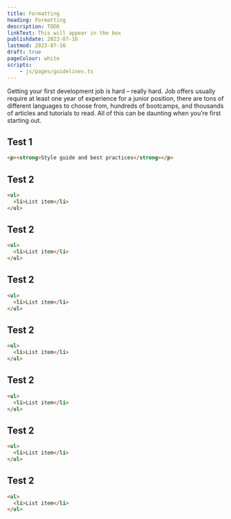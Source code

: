 ```yaml
---
title: Formatting
heading: Formatting
description: TODO
linkText: This will appear in the box
publishdate: 2023-07-16
lastmod: 2023-07-16
draft: true
pageColour: white
scripts:
    - js/pages/guidelines.ts
---
```


Getting your first development job is hard – really hard. Job offers usually require at least one year of experience for a junior position, there are tons of different languages to choose from, hundreds of bootcamps, and thousands of articles and tutorials to read. All of this can be daunting when you’re first starting out.

## Test 1

```html
<p><strong>Style guide and best practices</strong></p>
```

## Test 2

```html
<ul>
  <li>List item</li>
</ul>
```

## Test 2

```html
<ul>
  <li>List item</li>
</ul>
```

## Test 2

```html
<ul>
  <li>List item</li>
</ul>
```

## Test 2

```html
<ul>
  <li>List item</li>
</ul>
```

## Test 2

```html
<ul>
  <li>List item</li>
</ul>
```

## Test 2

```html
<ul>
  <li>List item</li>
</ul>
```

## Test 2

```html
<ul>
  <li>List item</li>
</ul>
```
